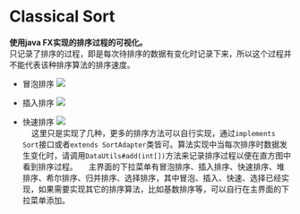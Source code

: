 # Classical Sort
**使用java FX实现的排序过程的可视化。**    
只记录了排序的过程，即是每次待排序的数据有变化时记录下来，所以这个过程并不能代表该种排序算法的排序速度。    
- 冒泡排序
![](https://github.com/spareyaya/classical-sort/blob/master/BubbleSort.gif)    
    
- 插入排序
![](https://github.com/spareyaya/classical-sort/blob/master/InsertionSort.gif)    
    
- 快速排序
![](https://github.com/spareyaya/classical-sort/blob/master/QuickSort.gif)    
    
这里只是实现了几种，更多的排序方法可以自行实现，通过`implements Sort`接口或者`extends SortAdapter`类皆可。算法实现中当每次排序时数据发生变化时，请调用`DataUtils#add(int[])`方法来记录排序过程以便在直方图中看到排序过程。    
主界面的下拉菜单有冒泡排序、插入排序、快速排序、堆排序、希尔排序、归并排序、选择排序，其中冒泡、插入、快速、选择已经实现，如果需要实现其它的排序算法，比如基数排序等，可以自行在主界面的下拉菜单添加。

